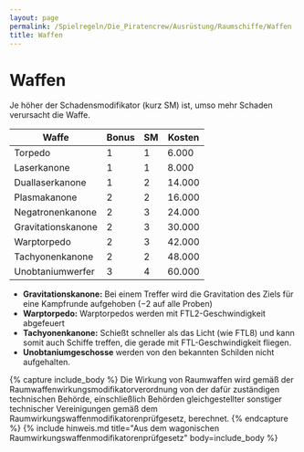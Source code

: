 ```yaml
---
layout: page
permalink: /Spielregeln/Die_Piratencrew/Ausrüstung/Raumschiffe/Waffen
title: Waffen
---
```


# Waffen

Je höher der Schadensmodifikator (kurz SM) ist, umso mehr Schaden verursacht die Waffe.

<table>
<thead>
<tr><th>Waffe</th><th>Bonus</th><th>SM</th><th>Kosten</th></tr>
</thead>
<tbody>
<tr><td>Torpedo</td><td>1</td><td>1</td><td>6.000</td></tr>
<tr><td>Laserkanone</td><td>1</td><td>1</td><td>8.000</td></tr>
<tr><td>Duallaserkanone</td><td>1</td><td>2</td><td>14.000</td></tr>
<tr><td>Plasmakanone</td><td>2</td><td>2</td><td>16.000</td></tr>
<tr><td>Negatronenkanone</td><td>2</td><td>3</td><td>24.000</td></tr>
<tr><td>Gravitationskanone</td><td>2</td><td>3</td><td>30.000</td></tr>
<tr><td>Warptorpedo</td><td>2</td><td>3</td><td>42.000</td></tr>
<tr><td>Tachyonenkanone</td><td>2</td><td>2</td><td>48.000</td></tr>
<tr><td>Unobtaniumwerfer</td><td>3</td><td>4</td><td>60.000</td></tr>
</tbody>
</table>

- **Gravitationskanone:** Bei einem Treffer wird die Gravitation des Ziels für eine Kampfrunde aufgehoben (&minus;2 auf alle Proben)
- **Warptorpedo:** Warptorpedos werden mit FTL2-Geschwindigkeit abgefeuert
- **Tachyonenkanone:** Schießt schneller als das Licht (wie FTL8) und kann somit auch Schiffe treffen, die gerade mit FTL-Geschwindigkeit fliegen.
- **Unobtaniumgeschosse** werden von den bekannten Schilden nicht aufgehalten.

{% capture include_body %}
Die Wirkung von Raumwaffen wird gemäß der Raumwaffenwirkungsmodifikatorverordnung von der dafür zuständigen technischen Behörde, einschließlich Behörden gleichgestellter sonstiger technischer Vereinigungen gemäß dem Raumwirkungswaffenmodifikatorenprüfgesetz, berechnet.
{% endcapture %}
{% include hinweis.md title="Aus dem wagonischen Raumwirkungswaffenmodifikatorenprüfgesetz" body=include_body %}
